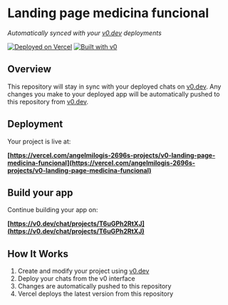 # Landing page medicina funcional

*Automatically synced with your [v0.dev](https://v0.dev) deployments*

[![Deployed on Vercel](https://img.shields.io/badge/Deployed%20on-Vercel-black?style=for-the-badge&logo=vercel)](https://vercel.com/angelmilogis-2696s-projects/v0-landing-page-medicina-funcional)
[![Built with v0](https://img.shields.io/badge/Built%20with-v0.dev-black?style=for-the-badge)](https://v0.dev/chat/projects/T6uGPh2RtXJ)

## Overview

This repository will stay in sync with your deployed chats on [v0.dev](https://v0.dev).
Any changes you make to your deployed app will be automatically pushed to this repository from [v0.dev](https://v0.dev).

## Deployment

Your project is live at:

**[https://vercel.com/angelmilogis-2696s-projects/v0-landing-page-medicina-funcional](https://vercel.com/angelmilogis-2696s-projects/v0-landing-page-medicina-funcional)**

## Build your app

Continue building your app on:

**[https://v0.dev/chat/projects/T6uGPh2RtXJ](https://v0.dev/chat/projects/T6uGPh2RtXJ)**

## How It Works

1. Create and modify your project using [v0.dev](https://v0.dev)
2. Deploy your chats from the v0 interface
3. Changes are automatically pushed to this repository
4. Vercel deploys the latest version from this repository